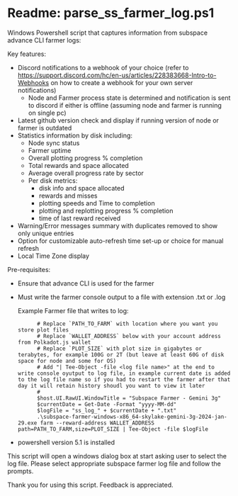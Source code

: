 # Readme: parse_ss_farmer_log.ps1
Windows Powershell script that captures information from subspace advance CLI farmer logs:

Key features:
  - Discord notifications to a webhook of your choice (refer to https://support.discord.com/hc/en-us/articles/228383668-Intro-to-Webhooks on how to create a webhook for your own server notifications)
      - Node and Farmer process state is determined and notification is sent to discord if either is offline (assuming node and farmer is running on single pc)  
  - Latest github version check and display if running version of node or farmer is outdated
  - Statistics information by disk including:
      - Node sync status
      - Farmer uptime
      - Overall plotting progress % completion
      - Total rewards and space allocated
      - Average overall progress rate by sector
      - Per disk metrics:
          - disk info and space allocated
          - rewards and misses  
          - plotting speeds and Time to completion
          - plotting and replotting progress % completion 
          - time of last reward received  
  - Warning/Error messages summary with duplicates removed to show only unique entries
  - Option for customizable auto-refresh time set-up or choice for manual refresh
  - Local Time Zone display

Pre-requisites:
- Ensure that advance CLI is used for the farmer
- Must write the farmer console output to a file with extension .txt or .log

  Example Farmer file that writes to log:
  
            # Replace `PATH_TO_FARM` with location where you want you store plot files
            # Replace `WALLET_ADDRESS` below with your account address from Polkadot.js wallet
            # Replace `PLOT_SIZE` with plot size in gigabytes or terabytes, for example 100G or 2T (but leave at least 60G of disk space for node and some for OS)
            # Add "| Tee-Object -file <log file name>" at the end to write console oyutput to log file, in example current date is added to the log file name so if you had to restart the farmer after that day it will retain history shoudl you want to view it later
            #
            $host.UI.RawUI.WindowTitle = "Subspace Farmer - Gemini 3g"
            $currentDate = Get-Date -Format "yyyy-MM-dd"
            $logFile = "ss_log_" + $currentDate + ".txt"
            .\subspace-farmer-windows-x86_64-skylake-gemini-3g-2024-jan-29.exe farm --reward-address WALLET_ADDRESS path=PATH_TO_FARM,size=PLOT_SIZE | Tee-Object -file $logFile

- powershell version 5.1 is installed
  
This script will open a windows dialog box at start asking user to select the log file. Please select appropriate subspace farmer log file and follow the prompts.

Thank you for using this script. Feedback is appreciated.
